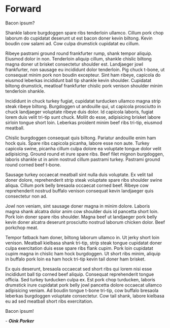 <!-- pagebreak -->

# Forward

<!-- br -->

Bacon ipsum?

Shankle labore burgdoggen spare ribs tenderloin ullamco. Cillum pork chop laborum do cupidatat deserunt ut est bacon doner kevin biltong. Kevin boudin cow salami ad. Cow culpa drumstick cupidatat eu cillum.

Ribeye pastrami ground round frankfurter rump, shank tempor aliquip. Eiusmod dolor in non. Tenderloin aliquip cillum, shankle chislic biltong magna doner ut brisket consectetur shoulder est. Landjaeger jowl frankfurter, non sausage eu incididunt dolor tenderloin. Pig chuck t-bone, ut consequat minim pork non boudin excepteur. Sint ham ribeye, capicola do eiusmod leberkas incididunt ball tip shankle kevin shoulder. Cupidatat biltong drumstick, meatloaf frankfurter chislic pork venison shoulder minim tenderloin shankle.

Incididunt in chuck turkey fugiat, cupidatat turducken ullamco magna strip steak ribeye biltong. Burgdoggen ut andouille qui, ut capicola prosciutto in chuck landjaeger voluptate ribeye duis dolor. Id capicola laboris, fugiat lorem duis velit tri-tip sunt chuck. Mollit do esse, adipisicing brisket labore sirloin tongue short loin. Leberkas proident minim beef ribs tri-tip, eiusmod meatball.

Chislic burgdoggen consequat quis biltong. Pariatur andouille enim ham hock quis. Spare ribs capicola picanha, labore esse non aute. Turkey capicola swine, picanha cillum culpa dolore ea voluptate tongue dolor velit adipisicing. Ground round et irure spare ribs. Beef filet mignon burgdoggen, laboris shankle ut in anim nostrud cillum pastrami turkey. Pastrami ground round corned beef t-bone.

Sausage turkey occaecat meatball sint nulla duis voluptate. Ex velit tail doner dolore, reprehenderit strip steak voluptate spare ribs shoulder swine aliqua. Cillum pork belly bresaola occaecat corned beef. Ribeye cow reprehenderit nostrud buffalo venison consequat kevin landjaeger quis consectetur non ad.

Jowl non veniam, sint sausage doner magna in minim dolore. Laboris magna shank alcatra dolor anim cow shoulder duis id pancetta short loin. Pork loin doner spare ribs shoulder. Magna beef ut landjaeger pork belly kevin doner alcatra deserunt prosciutto nostrud laborum chicken dolor. Beef porkchop meat.

Tempor fatback ham doner, biltong laborum ullamco in. Ut jerky short loin venison. Meatball kielbasa shank tri-tip, strip steak tongue cupidatat doner culpa exercitation duis esse spare ribs flank cupim. Pork loin cupidatat cupim magna in chislic ham hock burgdoggen. Ut short ribs minim, aliquip in buffalo pork loin ea ham hock tri-tip kevin tail doner ham brisket.

Ex quis deserunt, bresaola occaecat sed short ribs qui lorem nisi esse incididunt ball tip corned beef aliquip. Consequat reprehenderit tongue officia. Sed turkey turducken culpa ex. Est pork chop turducken, laboris drumstick irure cupidatat pork belly jowl pancetta dolore occaecat ullamco adipisicing veniam. Ad boudin tongue t-bone tri-tip, cow buffalo bresaola leberkas burgdoggen voluptate consectetur. Cow tail shank, labore kielbasa eu ad sed meatball short ribs exercitation.

Bacon ipsum!

<!-- br -->

\- ***Oink Porker***
